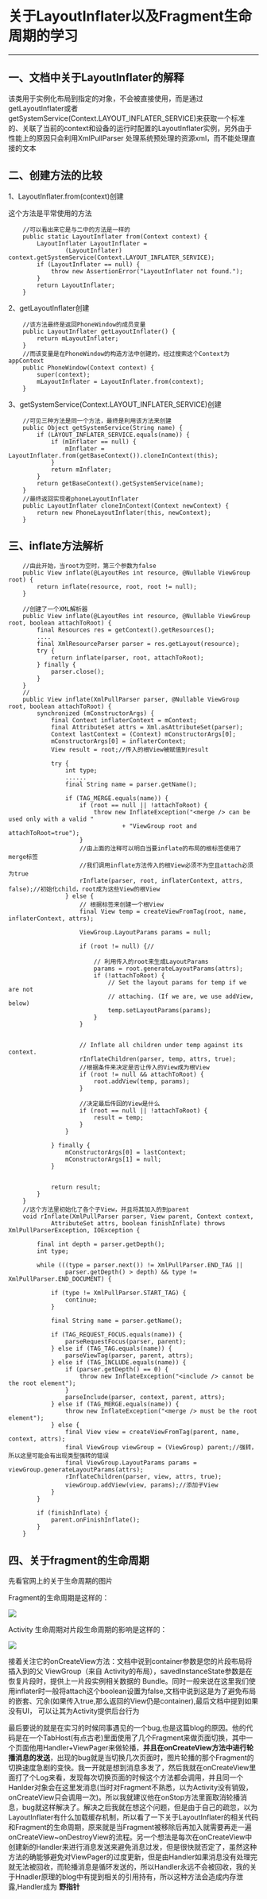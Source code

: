 # 关于LayoutInflater以及Fragment生命周期的学习
---
## 一、文档中关于LayoutInflater的解释

该类用于实例化布局到指定的对象，不会被直接使用，而是通过getLayoutInflater或者getSystemService(Context.LAYOUT_INFLATER_SERVICE)来获取一个标准的、关联了当前的context和设备的运行时配置的LayoutInflater实例，另外由于性能上的原因只会利用XmlPullParser 处理系统预处理的资源xml，而不能处理直接的文本

## 二、创建方法的比较

1、LayoutInflater.from(context)创建

这个方法是平常使用的方法

```
	//可以看出来它是与二中的方法是一样的
	public static LayoutInflater from(Context context) {
        LayoutInflater LayoutInflater =
                (LayoutInflater) context.getSystemService(Context.LAYOUT_INFLATER_SERVICE);
        if (LayoutInflater == null) {
            throw new AssertionError("LayoutInflater not found.");
        }
        return LayoutInflater;
    }

```

2、getLayoutInflater创建

```
	//该方法最终是返回PhoneWindow的成员变量
	public LayoutInflater getLayoutInflater() {
        return mLayoutInflater;
    }
    //而该变量是在PhoneWindow的构造方法中创建的，经过搜索这个Context为appContext
    public PhoneWindow(Context context) {
        super(context);
        mLayoutInflater = LayoutInflater.from(context);
    }

```

3、getSystemService(Context.LAYOUT_INFLATER_SERVICE)创建

```
	//可见三种方法是同一个方法，最终是利用该方法来创建
	public Object getSystemService(String name) {
        if (LAYOUT_INFLATER_SERVICE.equals(name)) {
            if (mInflater == null) {
                mInflater = LayoutInflater.from(getBaseContext()).cloneInContext(this);
            }
            return mInflater;
        }
        return getBaseContext().getSystemService(name);
    }
    //最终返回实现者phoneLayoutInflater
    public LayoutInflater cloneInContext(Context newContext) {
        return new PhoneLayoutInflater(this, newContext);
    }

```

## 三、inflate方法解析

```
	//由此开始，当root为空时，第三个参数为false
	public View inflate(@LayoutRes int resource, @Nullable ViewGroup root) {
        return inflate(resource, root, root != null);
    }

    //创建了一个XML解析器
    public View inflate(@LayoutRes int resource, @Nullable ViewGroup root, boolean attachToRoot) {
        final Resources res = getContext().getResources();
        ....
        final XmlResourceParser parser = res.getLayout(resource);
        try {
            return inflate(parser, root, attachToRoot);
        } finally {
            parser.close();
        }
    }
    //
    public View inflate(XmlPullParser parser, @Nullable ViewGroup root, boolean attachToRoot) {
        synchronized (mConstructorArgs) {
            final Context inflaterContext = mContext;
            final AttributeSet attrs = Xml.asAttributeSet(parser);
            Context lastContext = (Context) mConstructorArgs[0];
            mConstructorArgs[0] = inflaterContext;
            View result = root;//传入的根View被赋值到result

            try {
                int type;
                ......
                final String name = parser.getName();

                if (TAG_MERGE.equals(name)) {
                    if (root == null || !attachToRoot) {
                        throw new InflateException("<merge /> can be used only with a valid "
                                + "ViewGroup root and attachToRoot=true");
                    }
                    //由上面的注释可以明白当要inflate的布局的根标签使用了merge标签
                    //我们调用inflate方法传入的根View必须不为空且attach必须为true
                    rInflate(parser, root, inflaterContext, attrs, false);//初始化child，root成为这些View的根View
                } else {
                    // 根据标签来创建一个根View
                    final View temp = createViewFromTag(root, name, inflaterContext, attrs);

                    ViewGroup.LayoutParams params = null;

                    if (root != null) {//
                        
                        // 利用传入的root来生成LayoutParams
                        params = root.generateLayoutParams(attrs);
                        if (!attachToRoot) {
                            // Set the layout params for temp if we are not
                            // attaching. (If we are, we use addView, below)
                            temp.setLayoutParams(params);
                        }
                    }


                    // Inflate all children under temp against its context.
                    rInflateChildren(parser, temp, attrs, true);
                    //根据条件来决定是否让传入的View成为根View
                    if (root != null && attachToRoot) {
                        root.addView(temp, params);
                    }

                    //决定最后传回的View是什么
                    if (root == null || !attachToRoot) {
                        result = temp;
                    }
                }

            } finally {
                mConstructorArgs[0] = lastContext;
                mConstructorArgs[1] = null;
            }


            return result;
        }
    }
    //这个方法里初始化了各个子View，并且将其加入的到parent
    void rInflate(XmlPullParser parser, View parent, Context context,
            AttributeSet attrs, boolean finishInflate) throws XmlPullParserException, IOException {

        final int depth = parser.getDepth();
        int type;

        while (((type = parser.next()) != XmlPullParser.END_TAG ||
                parser.getDepth() > depth) && type != XmlPullParser.END_DOCUMENT) {

            if (type != XmlPullParser.START_TAG) {
                continue;
            }

            final String name = parser.getName();
            
            if (TAG_REQUEST_FOCUS.equals(name)) {
                parseRequestFocus(parser, parent);
            } else if (TAG_TAG.equals(name)) {
                parseViewTag(parser, parent, attrs);
            } else if (TAG_INCLUDE.equals(name)) {
                if (parser.getDepth() == 0) {
                    throw new InflateException("<include /> cannot be the root element");
                }
                parseInclude(parser, context, parent, attrs);
            } else if (TAG_MERGE.equals(name)) {
                throw new InflateException("<merge /> must be the root element");
            } else {
                final View view = createViewFromTag(parent, name, context, attrs);
                final ViewGroup viewGroup = (ViewGroup) parent;//强转，所以这里可能会有出现类型强转的错误
                final ViewGroup.LayoutParams params = viewGroup.generateLayoutParams(attrs);
                rInflateChildren(parser, view, attrs, true);
                viewGroup.addView(view, params);//添加子View
            }
        }

        if (finishInflate) {
            parent.onFinishInflate();
        }
    }

```

## 四、关于fragment的生命周期

先看官网上的关于生命周期的图片

Fragment的生命周期是这样的：

![](https://github.com/getletCodes/StudyNotes/blob/master/part1/fragment_lifecycle.png)

Activity 生命周期对片段生命周期的影响是这样的：

![](https://github.com/getletCodes/StudyNotes/blob/master/part1/activity_fragment_lifecycle.png)

接着关注它的onCreateView方法：文档中说到container参数是您的片段布局将插入到的父 ViewGroup（来自 Activity的布局），savedInstanceState参数是在恢复片段时，提供上一片段实例相关数据的 Bundle。同时一般来说在这里我们使用inflater时一般将attach这个boolean设置为false,文档中说到这是为了避免布局的嵌套、冗余(如果传入true,那么返回的View仍是container),最后文档中提到如果没有UI，
可以让其为Activity提供后台行为

最后要说的就是在实习的时候同事遇见的一个bug,也是这篇blog的原因。他的代码是在一个TabHost(有点古老)里面使用了几个Fragment来做页面切换，其中一个页面他用Handler+ViewPager来做轮播，**并且在onCreateView方法中进行轮播消息的发送**，出现的bug就是当切换几次页面时，图片轮播的那个Fragment的切换速度急剧的变快。我一开就是想到消息多发了，然后我就在onCreateView里面打了个Log来看，发现每次切换页面的时候这个方法都会调用，并且同一个Hanlder对象会在这里发消息(当时对Fragment不熟悉，以为Activity没有销毁，onCreateView只会调用一次)。所以我就建议他在onStop方法里面取消轮播消息，bug就这样解决了。解决之后我就在想这个问题，但是由于自己的疏忽，以为LayoutInflater有什么加载缓存机制，所以看了一下关于LayoutInflater的相关代码和Fragment的生命周期，原来就是当Fragment被移除后再加入就需要再走一遍onCreateView~onDestroyView的流程。另一个想法是每次在onCreateView中创建新的Handler来进行消息发送来避免消息过发，但是很快就否定了，虽然这种方法的确能够避免对ViewPager的过度更新，但是由Handler如果消息没有处理完就无法被回收，而轮播消息是循环发送的，所以Handler永远不会被回收，我的关于Hnadler原理的blog中有提到相关的引用持有，所以这种方法会造成内存泄露,Handler成为
**野指针**
